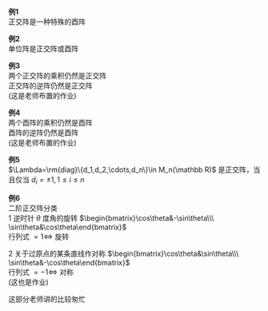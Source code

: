 **例1**  
正交阵是一种特殊的酉阵  
  
**例2**  
单位阵是正交阵或酉阵  
  
**例3**  
两个正交阵的乘积仍然是正交阵  
正交阵的逆阵仍然是正交阵  
(这是老师布置的作业)  
  
**例4**  
两个酉阵的乘积仍然是酉阵  
酉阵的逆阵仍然是酉阵  
(这是老师布置的作业)  
  
**例5**  
$\Lambda=\rm{diag}\{d_1,d_2,\cdots,d_n\}\in M_n(\mathbb R)$ 是正交阵，当且仅当 $d_i=\pm1,1\le i\le n$  
  
**例6**  
二阶正交阵分类  
1 逆时针 $\theta$ 度角的旋转 $\begin{bmatrix}\cos\theta&-\sin\theta\\\ \sin\theta&\cos\theta\end{bmatrix}$  
行列式 $=1\iff$ 旋转  
  
2 关于过原点的某条直线作对称 $\begin{bmatrix}\cos\theta&\sin\theta\\\ \sin\theta&-\cos\theta\end{bmatrix}$  
行列式 $=-1\iff$ 对称  
(这也是作业)  
  
这部分老师讲的比较匆忙  
